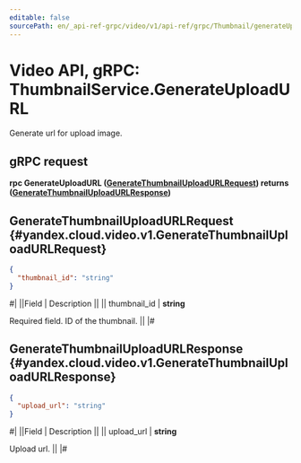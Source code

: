 ```yaml
---
editable: false
sourcePath: en/_api-ref-grpc/video/v1/api-ref/grpc/Thumbnail/generateUploadURL.md
---
```


# Video API, gRPC: ThumbnailService.GenerateUploadURL

Generate url for upload image.

## gRPC request

**rpc GenerateUploadURL ([GenerateThumbnailUploadURLRequest](#yandex.cloud.video.v1.GenerateThumbnailUploadURLRequest)) returns ([GenerateThumbnailUploadURLResponse](#yandex.cloud.video.v1.GenerateThumbnailUploadURLResponse))**

## GenerateThumbnailUploadURLRequest {#yandex.cloud.video.v1.GenerateThumbnailUploadURLRequest}

```json
{
  "thumbnail_id": "string"
}
```

#|
||Field | Description ||
|| thumbnail_id | **string**

Required field. ID of the thumbnail. ||
|#

## GenerateThumbnailUploadURLResponse {#yandex.cloud.video.v1.GenerateThumbnailUploadURLResponse}

```json
{
  "upload_url": "string"
}
```

#|
||Field | Description ||
|| upload_url | **string**

Upload url. ||
|#